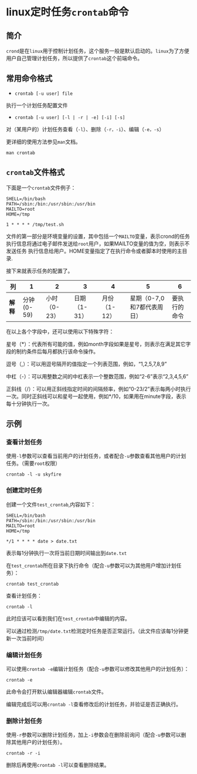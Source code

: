 # linux定时任务`crontab`命令

## 简介

`crond`是在`linux`用于控制计划任务，这个服务一般是默认启动的。`linux`为了方便用户自己管理计划任务，所以提供了`crontab`这个前端命令。

## 常用命令格式

* `crontab [-u user] file`

执行一个计划任务配置文件

* `crontab [-u user] [-l | -r | -e] [-i] [-s]`

对（某用户的）计划任务查看（`-l`）、删除（`-r，-i`）、编辑（`-e，-s`）

更详细的使用方法参见`man`文档。

```shell
man crontab
```



## `crontab`文件格式

下面是一个`crontab`文件例子：

```shell
SHELL=/bin/bash
PATH=/sbin:/bin:/usr/sbin:/usr/bin
MAILTO=root
HOME=/tmp

1 * * * * /tmp/test.sh
```

文件的第一部分是环境变量的设置，其中包括一个`MAILTO`变量，表示crond的任务执行信息将通过电子邮件发送给`root`用户，如果MAILTO变量的值为空，则表示不发送任务 执行信息给用户。HOME变量指定了在执行命令或者脚本时使用的主目录.

接下来就表示任务的配置了。

| **列**   | 1          | 2            | 3            | 4            | 5                          | 6            |
| -------- | ---------- | ------------ | ------------ | ------------ | -------------------------- | ------------ |
| **解释** | 分钟(0-59) | 小时（0-23） | 日期（1-31） | 月份（1-12） | 星期（0-7,0和7都代表周日） | 要执行的命令 |

在以上各个字段中，还可以使用以下特殊字符：

星号（*）：代表所有可能的值，例如month字段如果是星号，则表示在满足其它字段的制约条件后每月都执行该命令操作。

逗号（,）：可以用逗号隔开的值指定一个列表范围，例如，“1,2,5,7,8,9”

中杠（-）：可以用整数之间的中杠表示一个整数范围，例如“2-6”表示“2,3,4,5,6”

正斜线（/）：可以用正斜线指定时间的间隔频率，例如“0-23/2”表示每两小时执行一次。同时正斜线可以和星号一起使用，例如*/10，如果用在minute字段，表示每十分钟执行一次。

## 示例

### 查看计划任务

使用`-l`参数可以查看当前用户的计划任务，或者配合`-u`参数查看其他用户的计划任务。（需要`root`权限）

```shell
crontab -l -u skyfire
```

### 创建定时任务

创建一个文件`test_crontab`,内容如下：

```shell
SHELL=/bin/bash
PATH=/sbin:/bin:/usr/sbin:/usr/bin
MAILTO=root
HOME=/tmp

*/1 * * * * date > date.txt

```

表示每1分钟执行一次将当前日期时间输出到`date.txt`

在`test_crontab`所在目录下执行命令（配合`-u`参数可以为其他用户增加计划任务）：

```shell
crontab test_crontab
```

查看计划任务：

```shell
crontab -l
```

此时应该可以看到我们在`test_crontab`中编辑的内容。

可以通过检测`/tmp/date.txt`检测定时任务是否正常运行。（此文件应该每1分钟更新一次当前时间）

### 编辑计划任务

可以使用`crontab -e`编辑计划任务（配合`-u`参数可以修改其他用户的计划任务）：

```shell
crontab -e
```

此命令会打开默认编辑器编辑`crontab`文件。

编辑完成后可以用`crontab -l`查看修改后的计划任务，并验证是否正确执行。

### 删除计划任务

使用`-r`参数可以删除计划任务，加上`-i`参数会在删除前询问（配合`-u`参数可以删除其他用户的计划任务）。

```shell
crontab -r -i
```

删除后再使用`crontab -l`可以查看删除结果。
